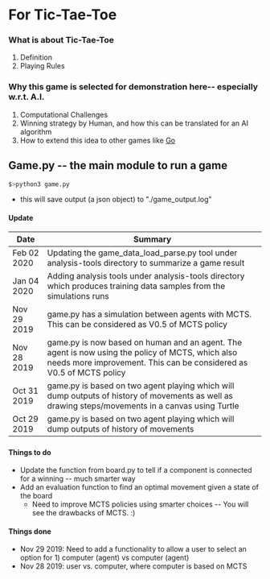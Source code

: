 # For Tic-Tae-Toe
### What is about Tic-Tae-Toe
1. Definition
2. Playing Rules
### Why this game is selected for demonstration here-- especially w.r.t. A.I.
1. Computational Challenges
2. Winning strategy by Human, and how this can be translated for an AI algorithm
3. How to extend this idea to other games like [Go](https://deepmind.com/research/case-studies/alphago-the-story-so-far)

## Game.py --  the main module to run a game
```sh
$>python3 game.py
```
   - this will save output (a json object) to "./game_output.log" 
#### Update
|Date | Summary|
| ------ | ------ |
|Feb 02 2020 | Updating the game_data_load_parse.py tool under analysis-tools directory to summarize a game result|
|Jan 04 2020 | Adding analysis tools under analysis-tools directory which produces training data samples from the simulations runs|
|Nov 29 2019 | game.py has a simulation between agents with MCTS. This can be considered as V0.5 of MCTS policy  |
|Nov 28 2019 | game.py is now based on human and an agent. The agent is now using the policy of MCTS, which also needs more improvement. This can be considered as V0.5 of MCTS policy  |
|Oct 31 2019 | game.py is based on two agent playing which will dump outputs of history of movements as well as drawing steps/movements in a canvas using Turtle  |
|Oct 29 2019 | game.py is based on two agent playing which will dump outputs of history of movements  |

###
#### Things to do
   - Update the function from board.py to tell if a component is connected for a winning -- much smarter way
   - Add an evaluation function to find an optimal movement given a state of the board
     - Need to improve MCTS policies using smarter choices -- You will see the drawbacks of MCTS. :)

#### Things done
   - Nov 29 2019: Need to add a functionality to allow a user to select an option for 1) computer (agent) vs computer (agent)
   - Nov 28 2019: user vs. computer, where computer is based on MCTS
